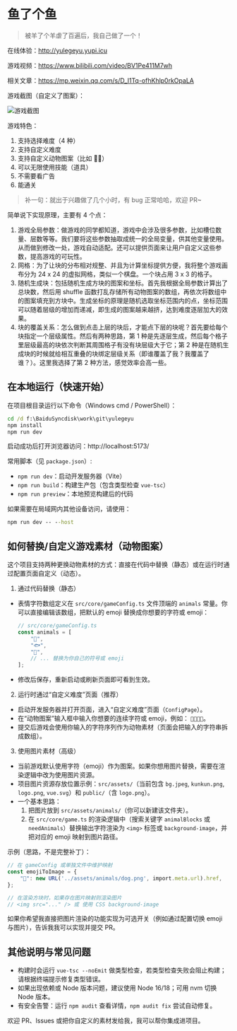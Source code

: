 # 鱼了个鱼

> 被羊了个羊虐了百遍后，我自己做了一个！

在线体验：http://yulegeyu.yupi.icu

游戏视频：https://www.bilibili.com/video/BV1Pe411M7wh

相关文章：https://mp.weixin.qq.com/s/D_I1Tq-ofhKhlp0rkOpaLA

游戏截图（自定义了图案）：

![游戏截图](doc/img.png)

游戏特色：

1. 支持选择难度（4 种）
2. 支持自定义难度
3. 支持自定义动物图案（比如 🐔🏀）
4. 可以无限使用技能（道具）
5. 不需要看广告
6. 能通关

> 补一句：就出于兴趣做了几个小时，有 bug 正常哈哈，欢迎 PR~

简单说下实现原理，主要有 4 个点：

1. 游戏全局参数：做游戏的同学都知道，游戏中会涉及很多参数，比如槽位数量、层数等等。我们要将这些参数抽取成统一的全局变量，供其他变量使用。从而做到修改一处，游戏自动适配。还可以提供页面来让用户自定义这些参数，提高游戏的可玩性。
2. 网格：为了让块的分布相对规整、并且为计算坐标提供方便，我将整个游戏画布分为 24 x 24 的虚拟网格，类似一个棋盘。一个块占用 3 x 3 的格子。
3. 随机生成块：包括随机生成方块的图案和坐标。首先我根据全局参数计算出了总块数，然后用 shuffle 函数打乱存储所有动物图案的数组，再依次将数组中的图案填充到方块中。生成坐标的原理是随机选取坐标范围内的点，坐标范围可以随着层级的增加而递减，即生成的图案越来越挤，达到难度逐层加大的效果。
4. 块的覆盖关系：怎么做到点击上层的块后，才能点下层的块呢？首先要给每个块指定一个层级属性。然后有两种思路，第 1 种是先逐层生成，然后每个格子里层级最高的块依次判断其周围格子有没有块层级大于它；第 2 种是在随机生成块的时候就给相互重叠的块绑定层级关系（即谁覆盖了我？我覆盖了谁？）。这里我选择了第 2 种方法，感觉效率会高一些。

## 在本地运行（快速开始）

在项目根目录运行以下命令（Windows cmd / PowerShell）：

```cmd
cd /d f:\BaiduSyncdisk\work\git\yulegeyu
npm install
npm run dev
```

启动成功后打开浏览器访问：http://localhost:5173/

常用脚本（见 `package.json`）:

- `npm run dev`：启动开发服务器（Vite）
- `npm run build`：构建生产包（包含类型检查 `vue-tsc`）
- `npm run preview`：本地预览构建后的代码

如果需要在局域网内其他设备访问，请使用：

```cmd
npm run dev -- --host
```

## 如何替换/自定义游戏素材（动物图案）

这个项目支持两种更换动物素材的方式：直接在代码中替换（静态）或在运行时通过配置页面自定义（动态）。

1) 通过代码替换（静态）

- 表情字符数组定义在 `src/core/gameConfig.ts` 文件顶端的 `animals` 常量。你可以直接编辑该数组，把默认的 emoji 替换成你想要的字符或 emoji：

	```ts
	// src/core/gameConfig.ts
	const animals = [
		"🐔",
		"🐟",
		"🦆",
		// ... 替换为你自己的符号或 emoji
	];
	```

- 修改后保存，重新启动或刷新页面即可看到生效。

2) 运行时通过“自定义难度”页面（推荐）

- 启动开发服务器并打开页面，进入“自定义难度”页面（`ConfigPage`）。
- 在“动物图案”输入框中输入你想要的连续字符或 emoji，例如： `🐶🐱🐼🐨`。
- 提交后游戏会使用你输入的字符序列作为动物素材（页面会把输入的字符串拆成数组）。

3) 使用图片素材（高级）

- 当前游戏默认使用字符（emoji）作为图案。如果你想用图片替换，需要在渲染逻辑中改为使用图片资源。
- 项目图片资源存放位置示例：`src/assets/`（当前包含 `bg.jpeg`, `kunkun.png`, `logo.png`, `vue.svg`）和 `public/`（含 `logo.png`）。
- 一个基本思路：
	1. 把图片放到 `src/assets/animals/`（你可以新建该文件夹）。
	2. 在 `src/core/game.ts` 的渲染逻辑中（搜索关键字 `animalBlocks` 或 `needAnimals`）替换输出字符渲染为 `<img>` 标签或 `background-image`，并把对应的 emoji 映射到图片路径。

示例（思路，不是完整补丁）：

```ts
// 在 gameConfig 或单独文件中维护映射
const emojiToImage = {
	"🐶": new URL('../assets/animals/dog.png', import.meta.url).href,
};

// 在渲染方块时，如果存在图片映射则渲染图片
// <img src="..." /> 或 使用 CSS background-image
```

如果你希望我直接把图片渲染的功能实现为可选开关（例如通过配置切换 emoji 与图片），告诉我我可以实现并提交 PR。

## 其他说明与常见问题

- 构建时会运行 `vue-tsc --noEmit` 做类型检查，若类型检查失败会阻止构建；请根据终端提示修复类型错误。
- 如果出现依赖或 Node 版本问题，建议使用 Node 16/18；可用 nvm 切换 Node 版本。
- 有安全告警：运行 `npm audit` 查看详情，`npm audit fix` 尝试自动修复。

欢迎 PR、Issues 或把你自定义的素材发给我，我可以帮你集成进项目。



